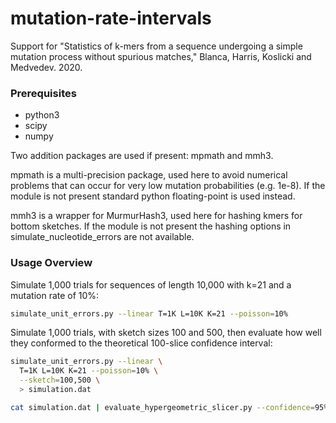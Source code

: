 # mutation-rate-intervals

Support for "Statistics of k-mers from a sequence undergoing a simple mutation
process without spurious matches," Blanca, Harris, Koslicki and Medvedev. 2020.

### Prerequisites

* python3
* scipy
* numpy

Two addition packages are used if present: mpmath and mmh3.

mpmath is a multi-precision package, used here to avoid numerical problems that
can occur for very low mutation probabilities (e.g. 1e-8). If the module is not
present standard python floating-point is used instead.

mmh3 is a wrapper for MurmurHash3, used here for hashing kmers for bottom
sketches. If the module is not present the hashing options in
simulate_nucleotide_errors are not available.

### Usage Overview

Simulate 1,000 trials for sequences of length 10,000 with k=21 and a mutation
rate of 10%:

```bash 
simulate_unit_errors.py --linear T=1K L=10K K=21 --poisson=10%
```

Simulate 1,000 trials, with sketch sizes 100 and 500, then evaluate how well
they conformed to the theoretical 100-slice confidence interval:

```bash 
simulate_unit_errors.py --linear \
  T=1K L=10K K=21 --poisson=10% \
  --sketch=100,500 \
  > simulation.dat

cat simulation.dat | evaluate_hypergeometric_slicer.py --confidence=95% --slices=100
```

